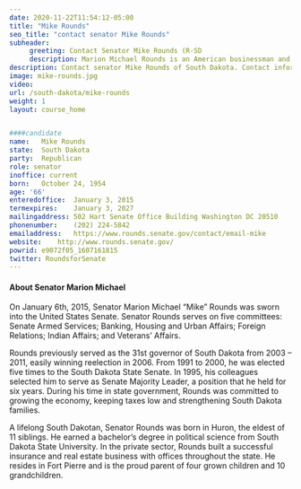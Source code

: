 ```yaml
---
date: 2020-11-22T11:54:12-05:00
title: "Mike Rounds"
seo_title: "contact senator Mike Rounds"
subheader:
     greeting: Contact Senator Mike Rounds (R-SD
     description: Marion Michael Rounds is an American businessman and politician serving as the junior United States Senator from South Dakota since 2015. A member of the Republican Party, he served as the 31st governor of South Dakota from 2003 to 2011, and in the South Dakota Senate from 1991 to 2001.
description: Contact senator Mike Rounds of South Dakota. Contact information for Mike Rounds includes  email address, phone number, and mailing address.
image: mike-rounds.jpg
video: 
url: /south-dakota/mike-rounds
weight: 1
layout: course_home


####candidate
name:	Mike Rounds
state:	South Dakota
party:	Republican
role: senator
inoffice: current
born:	October 24, 1954 
age: '66'
enteredoffice:	January 3, 2015
termexpires:	January 3, 2027
mailingaddress:	502 Hart Senate Office Building Washington DC 20510
phonenumber:	(202) 224-5842
emailaddress:	https://www.rounds.senate.gov/contact/email-mike
website:	http://www.rounds.senate.gov/
powrid: e9072f05_1607161815
twitter: RoundsforSenate
---
```

#### About Senator Marion Michael 
On January 6th, 2015, Senator Marion Michael “Mike” Rounds was sworn into the United States Senate. Senator Rounds serves on five committees: Senate Armed Services; Banking, Housing and Urban Affairs; Foreign Relations; Indian Affairs; and Veterans’ Affairs.

Rounds previously served as the 31st governor of South Dakota from 2003 – 2011, easily winning reelection in 2006. From 1991 to 2000, he was elected five times to the South Dakota State Senate. In 1995, his colleagues selected him to serve as Senate Majority Leader, a position that he held for six years. During his time in state government, Rounds was committed to growing the economy, keeping taxes low and strengthening South Dakota families.

A lifelong South Dakotan, Senator Rounds was born in Huron, the eldest of 11 siblings. He earned a bachelor’s degree in political science from South Dakota State University. In the private sector, Rounds built a successful insurance and real estate business with offices throughout the state. He resides in Fort Pierre and is the proud parent of four grown children and 10 grandchildren.
